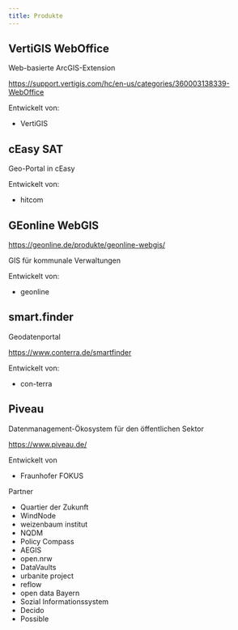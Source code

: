 ```yaml
---
title: Produkte
---
```


## VertiGIS WebOffice

Web-basierte ArcGIS-Extension

https://support.vertigis.com/hc/en-us/categories/360003138339-WebOffice

Entwickelt von:

- VertiGIS

## cEasy SAT

Geo-Portal in cEasy

Entwickelt von:

- hitcom

## GEonline WebGIS

https://geonline.de/produkte/geonline-webgis/

GIS für kommunale Verwaltungen


Entwickelt von:

- geonline

## smart.finder

Geodatenportal

https://www.conterra.de/smartfinder

Entwickelt von:

- con-terra

## Piveau

Datenmanagement-Ökosystem für den öffentlichen Sektor

https://www.piveau.de/

Entwickelt von

- Fraunhofer FOKUS

Partner

- Quartier der Zukunft
- WindNode
- weizenbaum institut 
- NQDM
- Policy Compass
- AEGIS
- open.nrw
- DataVaults
- urbanite project
- reflow
- open data Bayern
- Sozial Informationssystem
- Decido
- Possible